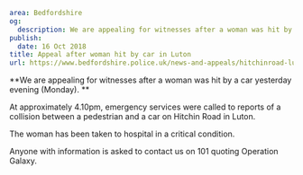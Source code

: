 ```yaml
area: Bedfordshire
og:
  description: We are appealing for witnesses after a woman was hit by a car yesterday evening (Monday).
publish:
  date: 16 Oct 2018
title: Appeal after woman hit by car in Luton
url: https://www.bedfordshire.police.uk/news-and-appeals/hitchinroad-luton-collision-oct18
```

**We are appealing for witnesses after a woman was hit by a car yesterday evening (Monday). **

At approximately 4.10pm, emergency services were called to reports of a collision between a pedestrian and a car on Hitchin Road in Luton.

The woman has been taken to hospital in a critical condition.

Anyone with information is asked to contact us on 101 quoting Operation Galaxy.
